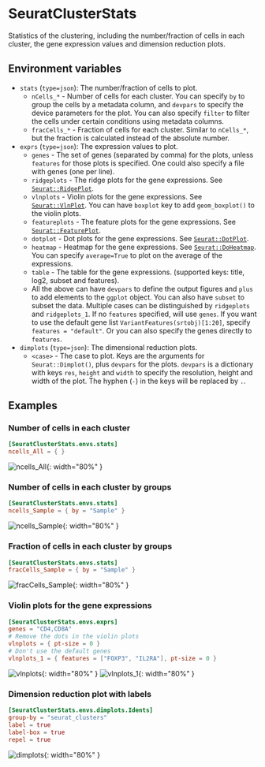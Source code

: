 # SeuratClusterStats

Statistics of the clustering, including the number/fraction of cells in each cluster, the gene expression values and dimension reduction plots.

## Environment variables

- `stats` (`type=json`): The number/fraction of cells to plot.
    * `nCells_*` - Number of cells for each cluster.
        You can specify `by` to group the cells by a metadata column,
        and `devpars` to specify the device parameters for the plot.
        You can also specify `filter` to filter the cells under certain
        conditions using metadata columns.
    * `fracCells_*` - Fraction of cells for each cluster.
        Similar to `nCells_*`, but the fraction is calculated
        instead of the absolute number.
- `exprs` (`type=json`): The expression values to plot.
    * `genes` - The set of genes (separated by comma) for the plots,
        unless `features` for those plots is specified.
        One could also specify a file with genes (one per line).
    * `ridgeplots` - The ridge plots for the gene expressions.
        See [`Seurat::RidgePlot`](https://satijalab.org/seurat/reference/ridgeplot).
    * `vlnplots` - Violin plots for the gene expressions.
        See [`Seurat::VlnPlot`](https://satijalab.org/seurat/reference/vlnplot).
        You can have `boxplot` key to add `geom_boxplot()` to the violin plots.
    * `featureplots` - The feature plots for the gene expressions.
        See [`Seurat::FeaturePlot`](https://satijalab.org/seurat/reference/featureplot).
    * `dotplot` - Dot plots for the gene expressions.
        See [`Seurat::DotPlot`](https://satijalab.org/seurat/reference/dotplot).
    * `heatmap` - Heatmap for the gene expressions.
        See [`Seurat::DoHeatmap`](https://satijalab.org/seurat/reference/doheatmap).
        You can specify `average=True` to plot on the average of the expressions.
    * `table` - The table for the gene expressions.
        (supported keys: title, log2, subset and features).
    * All the above can have `devpars` to define the output figures
        and `plus` to add elements to the `ggplot` object.
        You can also have `subset` to subset the data.
        Multiple cases can be distinguished by `ridgeplots` and
        `ridgeplots_1`.
        If no `features` specified, will use `genes`. If you want to use
        the default gene list `VariantFeatures(srtobj)[1:20]`, specify
        `features = "default"`. Or you can also specify the genes
        directly to `features`.
- `dimplots` (`type=json`): The dimensional reduction plots.
    * `<case>` - The case to plot.
        Keys are the arguments for `Seurat::Dimplot()`, plus `devpars`
        for the plots. `devpars` is a dictionary with keys `res`,
        `height` and `width` to specify the resolution, height and
        width of the plot. The hyphen (`-`) in the keys will be replaced
        by `.`.


## Examples

### Number of cells in each cluster

```toml
[SeuratClusterStats.envs.stats]
ncells_All = { }
```

![ncells_All](images/SeuratClusterStats_ncells_All.png){: width="80%" }

### Number of cells in each cluster by groups

```toml
[SeuratClusterStats.envs.stats]
ncells_Sample = { by = "Sample" }
```

![ncells_Sample](images/SeuratClusterStats_ncells_Sample.png){: width="80%" }

### Fraction of cells in each cluster by groups

```toml
[SeuratClusterStats.envs.stats]
fracCells_Sample = { by = "Sample" }
```

![fracCells_Sample](images/SeuratClusterStats_fracCells_Sample.png){: width="80%" }

### Violin plots for the gene expressions

```toml
[SeuratClusterStats.envs.exprs]
genes = "CD4,CD8A"
# Remove the dots in the violin plots
vlnplots = { pt-size = 0 }
# Don't use the default genes
vlnplots_1 = { features = ["FOXP3", "IL2RA"], pt-size = 0 }
```

![vlnplots](images/SeuratClusterStats_vlnplots.png){: width="80%" }
![vlnplots_1](images/SeuratClusterStats_vlnplots_1.png){: width="80%" }

### Dimension reduction plot with labels

```toml
[SeuratClusterStats.envs.dimplots.Idents]
group-by = "seurat_clusters"
label = true
label-box = true
repel = true
```

![dimplots](images/SeuratClusterStats_dimplots.png){: width="80%" }
